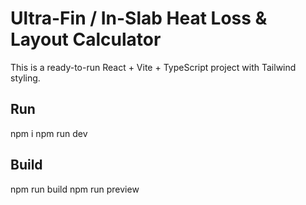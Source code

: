 # Ultra-Fin / In-Slab Heat Loss & Layout Calculator
This is a ready-to-run React + Vite + TypeScript project with Tailwind styling.
## Run
npm i
npm run dev
## Build
npm run build
npm run preview
